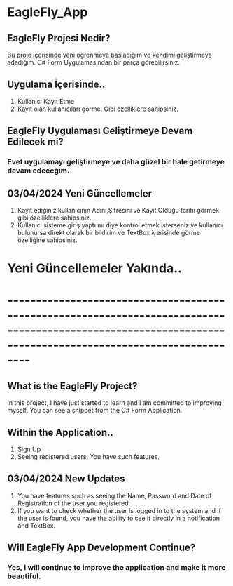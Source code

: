 # EagleFly_App

## EagleFly Projesi Nedir?
Bu proje içerisinde yeni öğrenmeye başladığım ve kendimi geliştirmeye adadığım.
C# Form Uygulamasından bir parça görebilirsiniz.

## Uygulama İçerisinde..
1. Kullanıcı Kayıt Etme
2. Kayıt olan kullanıcıları görme.
Gibi özelliklere sahipsiniz.

## EagleFly Uygulaması Geliştirmeye Devam Edilecek mi?
### Evet uygulamayı geliştirmeye ve daha güzel bir hale getirmeye devam edeceğim.

## 03/04/2024 Yeni Güncellemeler
1. Kayıt ediğiniz kullanıcının Adını,Şifresini ve Kayıt Olduğu tarihi görmek gibi özelliklere sahipsiniz.
2. Kullanıcı sisteme giriş yaptı mı diye kontrol etmek isterseniz ve kullanıcı bulunursa direkt olarak bir bildirim ve TextBox içerisinde görme özelliğine sahipsiniz.

# Yeni Güncellemeler Yakında..

# ------------------------------------------------------------------------------------------------------------------------------------------------------------ #

## What is the EagleFly Project?
In this project, I have just started to learn and I am committed to improving myself.
You can see a snippet from the C# Form Application.

## Within the Application..
1. Sign Up
2. Seeing registered users.
You have such features.

## 03/04/2024 New Updates
1. You have features such as seeing the Name, Password and Date of Registration of the user you registered.
2. If you want to check whether the user is logged in to the system and if the user is found, you have the ability to see it directly in a notification and TextBox.

## Will EagleFly App Development Continue?
### Yes, I will continue to improve the application and make it more beautiful.
